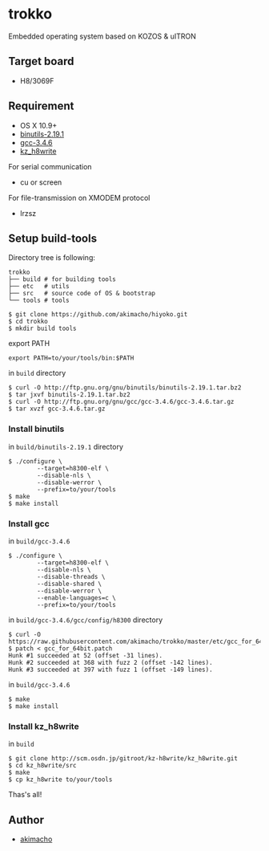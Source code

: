 trokko
====

Embedded operating system based on KOZOS & uITRON

## Target board

* H8/3069F

## Requirement

* OS X 10.9+
* [binutils-2.19.1](http://www.gnu.org/software/binutils/)
* [gcc-3.4.6](https://gcc.gnu.org)
* [kz_h8write](https://osdn.jp/projects/kz-h8write/)

For serial communication

* cu or screen

For file-transmission on XMODEM protocol

* lrzsz

## Setup build-tools

Directory tree is following:

```
trokko
├── build # for building tools
├── etc   # utils
├── src   # source code of OS & bootstrap
└── tools # tools
```

```
$ git clone https://github.com/akimacho/hiyoko.git
$ cd trokko
$ mkdir build tools
```

export PATH

```
export PATH=to/your/tools/bin:$PATH
```

in `build` directory

```
$ curl -O http://ftp.gnu.org/gnu/binutils/binutils-2.19.1.tar.bz2
$ tar jxvf binutils-2.19.1.tar.bz2
$ curl -O http://ftp.gnu.org/gnu/gcc/gcc-3.4.6/gcc-3.4.6.tar.gz
$ tar xvzf gcc-3.4.6.tar.gz
```

### Install binutils

in `build/binutils-2.19.1` directory

```
$ ./configure \ 
        --target=h8300-elf \ 
        --disable-nls \ 
        --disable-werror \
        --prefix=to/your/tools
$ make
$ make install
```

### Install gcc

in `build/gcc-3.4.6`

```
$ ./configure \
        --target=h8300-elf \
        --disable-nls \ 
        --disable-threads \ 
        --disable-shared \ 
        --disable-werror \ 
        --enable-languages=c \ 
        --prefix=to/your/tools
```

in `build/gcc-3.4.6/gcc/config/h8300` directory

```
$ curl -O https://raw.githubusercontent.com/akimacho/trokko/master/etc/gcc_for_64bit.patch
$ patch < gcc_for_64bit.patch
Hunk #1 succeeded at 52 (offset -31 lines).
Hunk #2 succeeded at 368 with fuzz 2 (offset -142 lines).
Hunk #3 succeeded at 397 with fuzz 1 (offset -149 lines). 
```

in `build/gcc-3.4.6`

```
$ make
$ make install
```

### Install kz_h8write

in `build`

```
$ git clone http://scm.osdn.jp/gitroot/kz-h8write/kz_h8write.git
$ cd kz_h8write/src
$ make
$ cp kz_h8write to/your/tools
```

Thas's all!

## Author

* [akimacho](https://github.com/akimacho)

